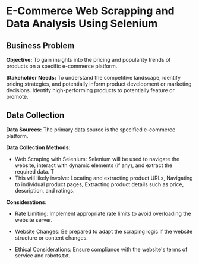 # E-Commerce Web Scrapping and Data Analysis Using Selenium 

## Business Problem 
**Objective:** To gain insights into the pricing and popularity trends of products on a specific e-commerce platform.

**Stakeholder Needs:** To understand the competitive landscape, identify pricing strategies, and potentially inform product development or marketing decisions. Identify high-performing products to potentially feature or promote.

## Data Collection
**Data Sources:** The primary data source is the specified e-commerce platform.

**Data Collection Methods:**
 - Web Scraping with Selenium: Selenium will be used to navigate the website, interact with dynamic elements (if any), and extract the required data.
T
- This will likely involve: Locating and extracting product URLs, Navigating to individual product pages, Extracting product details such as price, description, and ratings.

**Considerations:**
- Rate Limiting: Implement appropriate rate limits to avoid overloading the website server.

- Website Changes: Be prepared to adapt the scraping logic if the website structure or content changes.

- Ethical Considerations: Ensure compliance with the website's terms of service and robots.txt.